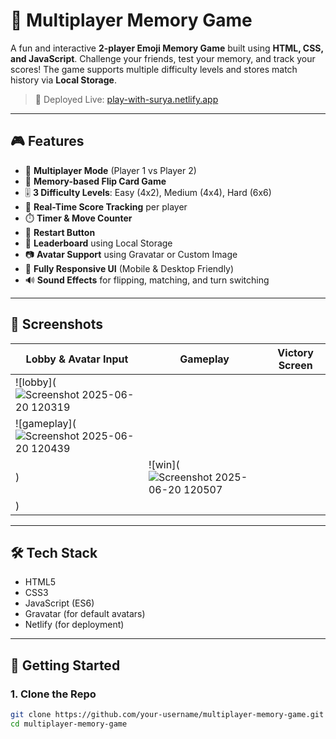 # 🧠 Multiplayer Memory Game

A fun and interactive **2-player Emoji Memory Game** built using **HTML, CSS, and JavaScript**. Challenge your friends, test your memory, and track your scores! The game supports multiple difficulty levels and stores match history via **Local Storage**.

> 🚀 Deployed Live: [play-with-surya.netlify.app](https://play-with-surya.netlify.app/)

---

## 🎮 Features

- 👥 **Multiplayer Mode** (Player 1 vs Player 2)
- 🧠 **Memory-based Flip Card Game**
- 🎚️ **3 Difficulty Levels**: Easy (4x2), Medium (4x4), Hard (6x6)
- 🎯 **Real-Time Score Tracking** per player
- ⏱️ **Timer & Move Counter**
- 🔄 **Restart Button**
- 🥇 **Leaderboard** using Local Storage
- 📷 **Avatar Support** using Gravatar or Custom Image
- 📱 **Fully Responsive UI** (Mobile & Desktop Friendly)
- 🔊 **Sound Effects** for flipping, matching, and turn switching

---

## 🧩 Screenshots

| Lobby & Avatar Input | Gameplay | Victory Screen |
|----------------------|----------|----------------|
| ![lobby](![Screenshot 2025-06-20 120319](https://github.com/user-attachments/assets/b4b7c1f7-1dab-4b42-b353-336d2ad3caaf)
 | ![gameplay](![Screenshot 2025-06-20 120439](https://github.com/user-attachments/assets/7e7a3921-9cad-4923-a60e-68e702d446d5)
) | ![win](![Screenshot 2025-06-20 120507](https://github.com/user-attachments/assets/764d3319-2b88-4c76-a4ae-2f3ea1b9ba42)
) |

---

## 🛠️ Tech Stack

- HTML5
- CSS3
- JavaScript (ES6)
- Gravatar (for default avatars)
- Netlify (for deployment)

---

## 🚀 Getting Started

### 1. Clone the Repo
```bash
git clone https://github.com/your-username/multiplayer-memory-game.git
cd multiplayer-memory-game
